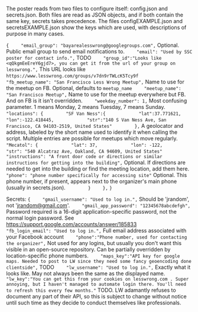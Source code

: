 The poster reads from two files to configure itself: config.json and secrets.json.
Both files are read as JSON objects, and if both contain the same key, secrets takes precedence.
The files configEXAMPLE.json and secretsEXAMPLE.json show the keys which are used, with descriptions
of purpose in many cases.

```{```
```    "email_group": "bayarealesswrong@googlegroups.com",```
Optional. Public email group to send email notifications to.
```    "email": "Used by SSC poster for contact info.",```
TODO
```    "group_id":"Looks like <qQkgmEeEreY6gjd7>, you can get it from the url of your group on lesswrong.",```
This URL looks like `https://www.lesswrong.com/groups/v7dn9rTWLcK5Tcy9f`
```    "fb_meetup_name": "San Francisco Less Wrong Meetup",```
Name to use for the meetup on FB. Optional, defaults to `meetup_name`
```    "meetup_name": "San Francisco Meetup",```
Name to use for the meetup everywhere but FB. And on FB is it isn't overridden.
```    "weekday_number": 1,```
Most confusing parameter. 1 means Monday, 2 means Tuesday, 7 means Sunday.
```    "locations": {```
```        "SF Van Ness":{```
```            "lat":37.771621,```
```            "lon":-122.418445,```
```            "str":"140 S Van Ness Ave, San Francisco, CA 94103-2519, United States"```
```        },```
A geolocator and address, labeled by the short name used to identify it when calling the script.
Multiple entries are possible for meetups which move regularly.
```        "Mecatol": {```
```            "lat": 37,```
```            "lon": -122,```
```            "str": "540 Alcatraz Ave, Oakland, CA 94609, United States"```
```            "instructions": "A front door code or directions or similar instructions for getting into the building",```
Optional. If directions are needed to get into the building or find the meeting location, add them here.
```            "phone": "phone number specifically for accessing site"```
Optional. This phone number, if present, appears next to the organizer's main phone (usually in secrets.json).
```        }```
```    },```
```}```


Secrets:
```{```
```    "gmail_username": "Used to log in.",```
Should be 'jrandom', not 'jrandom@gmail.com'.
```    "gmail_app_password": "12345678abcdefgh",```
Password required is a 16-digit application-specific password, not the normal login password. See https://support.google.com/accounts/answer/185833
```    "fb_login_email": "Used to log in.",```
Full email address associated with your Facebook account
```    "phone":"Phone number, used for contacting the organizer",```
Not used for any logins, but usually you don't want this visible in an open-source repository. Can be partially overridden by location-specific phone numbers.
```    "maps_key":"API key for google maps. Needed to post to LW since they need some fancy geoencoding done clientside",```
TODO
```    "lw_username": "Used to log in.",```
Exactly what it looks like. May not always been the same as the displayed name.
```    "lw_key":"You can get this from your cookies on lesswrong.com . Super annoying, but I haven't managed to automate login there. You'll need to refresh this every few months."```
TODO. LW adamantly refuses to document any part of their API, so this is subject to change without notice until such time as they decide to conduct themselves like professionals.
```}
